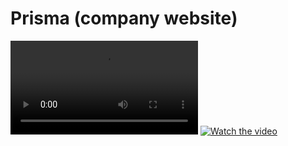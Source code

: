 # Prisma (company website)
![Watch the video](https://github.com/poojan28/Prisma/blob/master/127.0.0.1_5500_prisma_design_index.html%20-%20Google%20Chrome%202019-11-02%2020-16-54%20(1)%20(1).mp4)
[![Watch the video](https://i.imgur.com/vKb2F1B.png)](https://github.com/poojan28/Prisma/blob/master/127.0.0.1_5500_prisma_design_index.html%20-%20Google%20Chrome%202019-11-02%2020-16-54%20(1)%20(1).mp4)
